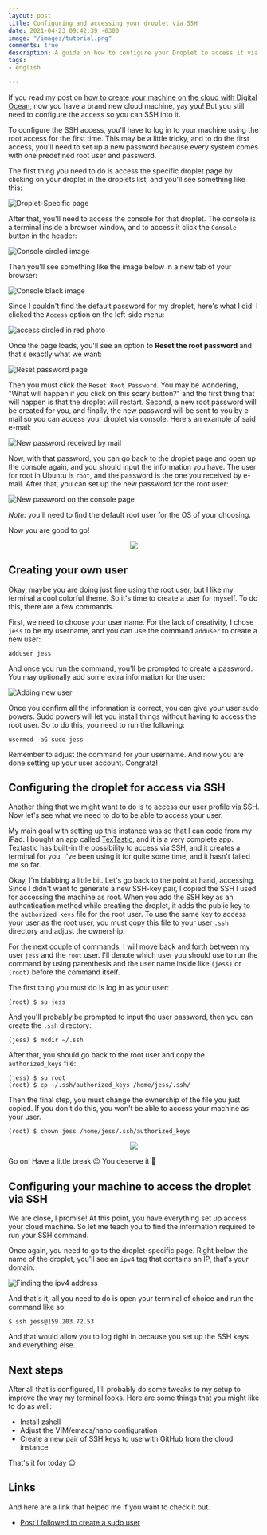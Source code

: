 ```yaml
---
layout: post
title: Configuring and accessing your droplet via SSH
date: 2021-04-23 09:42:39 -0300
image: "/images/tutorial.png"
comments: true
description: A guide on how to configure your Droplet to access it via SSH
tags:
- english

---
```

If you read my post on [how to create your machine on the cloud with Digital Ocean](https://jtemporal.com/creating-vm-droplet-digital-ocean/), now you have a brand new cloud machine, yay you! But you still need to configure the access so you can SSH into it.

To configure the SSH access, you'll have to log in to your machine using the root access for the first time. This may be a little tricky, and to do the first access, you'll need to set up a new password because every system comes with one predefined root user and password.

The first thing you need to do is access the specific droplet page by clicking on your droplet in the droplets list, and you'll see something like this:

![Droplet-Specific page](https://i.imgur.com/ncXphkX.jpg)

After that, you'll need to access the console for that droplet. The console is a terminal inside a browser window, and to access it click the `Console` button in the header:

![Console circled image](https://i.imgur.com/myKV9Jy.jpg)

Then you'll see something like the image below in a new tab of your browser:

![Console black image](https://i.imgur.com/t9gNOKU.jpg)

Since I couldn't find the default password for my droplet, here's what I did: I clicked the `Access` option on the left-side menu:

![access circled in red photo](https://i.imgur.com/WU01T2H.jpg)

Once the page loads, you'll see an option to **Reset the root password** and that's exactly what we want:

![Reset password page](https://i.imgur.com/xjFOm86.jpg)

Then you must click the `Reset Root Password`. You may be wondering, "What will happen if you click on this scary button?" and the first thing that will happen is that the droplet will restart. Second, a new root password will be created for you, and finally, the new password will be sent to you by e-mail so you can access your droplet via console. Here's an example of said e-mail:

![New password received by mail](https://i.imgur.com/WJEvlXV.jpg)

Now, with that password, you can go back to the droplet page and open up the console again, and you should input the information you have. The user for root in Ubuntu is `root`, and the password is the one you received by e-mail. After that, you can set up the new password for the root user:

![New password on the console page](https://i.imgur.com/U6Tuuj0.jpg)

_Note:_ you'll need to find the default root user for the OS of your choosing.

Now you are good to go!

<center>
    <img src="https://media.giphy.com/media/U5bilM64JWnbhHMtWd/giphy.gif">
</center>

## Creating your own user

Okay, maybe you are doing just fine using the root user, but I like my terminal a cool colorful theme. So it's time to create a user for myself. To do this, there are a few commands.

First, we need to choose your user name. For the lack of creativity, I chose `jess` to be my username, and you can use the command `adduser` to create a new user:

```console
adduser jess
```

And once you run the command, you'll be prompted to create a password. You may optionally add some extra information for the user:

![Adding new user](https://i.imgur.com/xtBv9p7.jpg)

Once you confirm all the information is correct, you can give your user sudo powers. Sudo powers will let you install things without having to access the root user. So to do this, you need to run the following:

```console
usermod -aG sudo jess
```

Remember to adjust the command for your username. And now you are done setting up your user account. Congratz! 

## Configuring the droplet for access via SSH

Another thing that we might want to do is to access our user profile via SSH. Now let's see what we need to do to be able to access your user.

My main goal with setting up this instance was so that I can code from my iPad. I bought an app called [TexTastic](https://www.textasticapp.com), and it is a very complete app. Textastic has built-in the possibility to access via SSH, and it creates a terminal for you. I've been using it for quite some time, and it hasn't failed me so far. 

Okay, I'm blabbing a little bit. Let's go back to the point at hand, accessing. Since I didn't want to generate a new SSH-key pair, I copied the SSH I used for accessing the machine as root. When you add the SSH key as an authentication method while creating the droplet, it adds the public key to the `authorized_keys` file for the root user. To use the same key to access your user as the root user, you must copy this file to your user `.ssh` directory and adjust the ownership. 

For the next couple of commands, I will move back and forth between my user `jess` and the `root` user. I'll denote which user you should use to run the command by using parenthesis and the user name inside like `(jess)` or `(root)` before the command itself.

The first thing you must do is log in as your user:

```console
(root) $ su jess
```

And you'll probably be prompted to input the user password, then you can create the `.ssh` directory:

```console
(jess) $ mkdir ~/.ssh
```

After that, you should go back to the root user and copy the `authorized_keys` file:

```console
(jess) $ su root
(root) $ cp ~/.ssh/authorized_keys /home/jess/.ssh/
```

Then the final step, you must change the ownership of the file you just copied. If you don't do this, you won't be able to access your machine as your user.

```console
(root) $ chown jess /home/jess/.ssh/authorized_keys
```

<center>
    <img src="https://media.giphy.com/media/5hxtIvk6VBzwkVCGN5/giphy.gif">
</center> 

Go on! Have a little break 😉 You deserve it 👏

## Configuring your machine to access the droplet via SSH

We are close, I promise! At this point, you have everything set up access your cloud machine. So let me teach you to find the information required to run your SSH command.

Once again, you need to go to the droplet-specific page. Right below the name of the droplet, you'll see an `ipv4` tag that contains an IP, that's your domain:

![Finding the ipv4 address](https://i.imgur.com/MKBAZlT.jpg)

And that's it, all you need to do is open your terminal of choice and run the command like so:

```console
$ ssh jess@159.203.72.53
```

And that would allow you to log right in because you set up the SSH keys and everything else.

## Next steps

After all that is configured, I'll probably do some tweaks to my setup to improve the way my terminal looks. Here are some things that you might like to do as well:

- Install zshell
- Adjust the VIM/emacs/nano configuration
- Create a new pair of SSH keys to use with GitHub from the cloud instance

That's it for today 😉 

## Links

And here are a link that helped me if you want to check it out.

- [Post I followed to create a sudo user](https://linuxize.com/post/how-to-create-a-sudo-user-on-ubuntu/)

